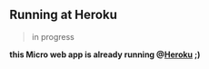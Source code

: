 ## Running at Heroku

> in progress

**this Micro web app is already running @[Heroku](http://www.heroku.com/) ;)**